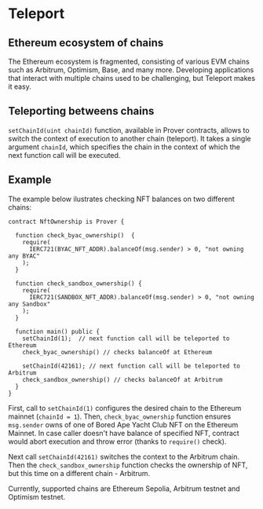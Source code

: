 # Teleport

## Ethereum ecosystem of chains
The Ethereum ecosystem is fragmented, consisting of various EVM chains such as Arbitrum, Optimism, Base, and many more. Developing applications that interact with multiple chains used to be challenging, but Teleport makes it easy.

## Teleporting betweens chains
`setChainId(uint chainId)` function, available in Prover contracts, allows to switch the context of execution to another chain (teleport).  It takes a single argument `chainId`, which specifies the chain in the context of which the next function call will be executed.

## Example 

The example below ilustrates checking NFT balances on two different chains:

```solidity
contract NftOwnership is Prover {

  function check_byac_ownership()  {
    require(
      IERC721(BYAC_NFT_ADDR).balanceOf(msg.sender) > 0, "not owning any BYAC"
    );
  }

  function check_sandbox_ownership() {
    require(
      IERC721(SANDBOX_NFT_ADDR).balanceOf(msg.sender) > 0, "not owning any Sandbox"
    );
  }

  function main() public {
    setChainId(1);  // next function call will be teleported to Ethereum
    check_byac_ownership() // checks balanceOf at Ethereum

    setChainId(42161); // next function call will be teleported to Arbitrum
    check_sandbox_ownership() // checks balanceOf at Arbitrum
  }
}
```

First, call to `setChainId(1)` configures the desired chain to the Ethereum mainnet (`chainId = 1`). Then, `check_byac_ownership` function ensures `msg.sender` owns of one of Bored Ape Yacht Club NFT on the Ethereum Mainnet. In case caller doesn't have balance of specified NFT, contract would abort execution and throw error (thanks to `require()` check).

Next call `setChainId(42161)` switches the context to the Arbitrum chain. Then the `check_sandbox_ownership` function checks the ownership of NFT, but this time on a different chain - Arbitrum.

Currently, supported chains are Ethereum Sepolia, Arbitrum testnet and Optimism testnet.